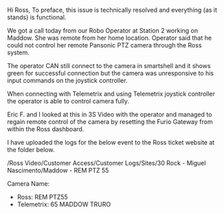 Hi Ross,
To preface, this issue is technically resolved and everything (as it stands) is functional.

We got a call today from our Robo Operator at Station 2 working on Maddow. She was remote from her home location.
Operator said that he could not control her remote Pansonic PTZ camera through the Ross system.

The operator CAN still connect to the camera in smartshell and it shows green for successful connection but the camera was unresponsive to his input commands on the joystick controller.

When connecting with Telemetrix and using Telemetrix joystick controller the operator is able to control camera fully.

Eric F. and I looked at this in 3S Video with the operator and managed to regain remote control of the camera by resetting the Furio Gateway from within the Ross dashboard.
 
I have uploaded the logs for the below event to the Ross ticket website at the folder below.

/Ross Video/Customer Access/Customer Logs/Sites/30 Rock - Miguel Nascimento/Maddow - REM PTZ 55

Camera Name:
- Ross: REM PTZ55 
- Telemetrix: 65 MADDOW TRURO

